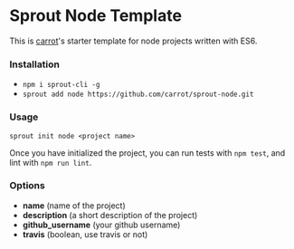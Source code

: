 # Sprout Node Template

This is [carrot](http://carrot.is)'s starter template for node projects written with ES6.

### Installation

- `npm i sprout-cli -g`
- `sprout add node https://github.com/carrot/sprout-node.git`

### Usage

`sprout init node <project name>`

Once you have initialized the project, you can run tests with `npm test`, and lint with `npm run lint`.

### Options

- **name** (name of the project)
- **description** (a short description of the project)
- **github_username** (your github username)
- **travis** (boolean, use travis or not)
